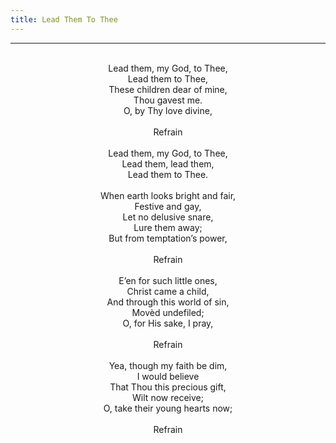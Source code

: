 ```yaml
---
title: Lead Them To Thee
---
```


---
<center>
<br/>
Lead them, my God, to Thee,<br/>
Lead them to Thee,<br/>
These children dear of mine,<br/>
Thou gavest me.<br/>
O, by Thy love divine,<br/>
<br/>
Refrain<br/>
<br/>
Lead them, my God, to Thee,<br/>
Lead them, lead them,<br/>
Lead them to Thee.<br/>
<br/>
When earth looks bright and fair,<br/>
Festive and gay,<br/>
Let no delusive snare,<br/>
Lure them away;<br/>
But from temptation’s power,<br/>
<br/>
Refrain<br/>
<br/>
E’en for such little ones,<br/>
Christ came a child,<br/>
And through this world of sin,<br/>
Movèd undefiled;<br/>
O, for His sake, I pray,<br/>
<br/>
Refrain<br/>
<br/>
Yea, though my faith be dim,<br/>
I would believe<br/>
That Thou this precious gift,<br/>
Wilt now receive;<br/>
O, take their young hearts now;<br/>
<br/>
Refrain<br/>

</center>